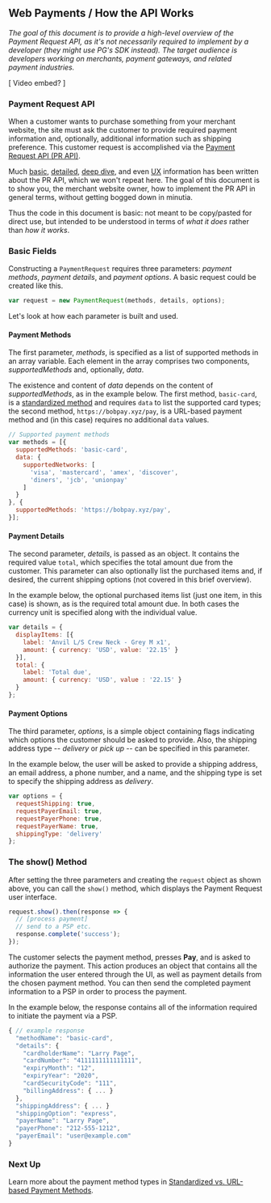 ## Web Payments / How the API Works

_The goal of this document is to provide a high-level overview of the Payment Request API, as it's not necessarily required to implement by a developer (they might use PG's SDK instead). The target audience is developers working on merchants, payment gateways, and related payment industries._

[ Video embed? ]

### Payment Request API

When a customer wants to purchase something from your merchant website, the site must ask the customer to provide required payment information and, optionally, additional information such as shipping preference. This customer request is accomplished via the [Payment Request API (PR API)](https://w3c.github.io/payment-request/).

Much [basic](https://docs.google.com/document/d/1Afo0lsqksPNPSdkiSTuSDMm68x5XfMM4UPf7mbYwrgU/edit), [detailed](https://developer.mozilla.org/en-US/docs/Web/API/Payment_Request_API), [deep dive](https://developers.google.com/web/fundamentals/payments/deep-dive-into-payment-request), and even [UX](https://developers.google.com/web/fundamentals/payments/payment-request-ux-considerations) information has been written about the PR API, which we won't repeat here. The goal of this document is to show you, the merchant website owner, how to implement the PR API in general terms, without getting bogged down in minutia.

Thus the code in this document is basic: not meant to be copy/pasted for direct use, but intended to be understood in terms of _what it does_ rather than _how it works_.

### Basic Fields

Constructing a `PaymentRequest` requires three parameters: _payment methods_, _payment details_, and _payment options_. A basic request could be created like this.

```javascript
var request = new PaymentRequest(methods, details, options);
```

Let's look at how each parameter is built and used.

#### Payment Methods

The first parameter, _methods_, is specified as a list of supported methods in an array variable. Each element in the array comprises two components, _supportedMethods_ and, optionally, _data_. 

The existence and content of _data_ depends on the content of _supportedMethods_, as in the example below. The first method, `basic-card`, is a [standardized method](https://docs.google.com/document/d/13hYK7-ddiRpD-VdD05310ZTUxrfUZ3Zj911NofaFc6I/edit?ts=5b075b04#) and requires `data` to list the supported card types; the second method, `https://bobpay.xyz/pay`, is a URL-based payment method and (in this case) requires no additional `data` values.

```javascript
// Supported payment methods
var methods = [{
  supportedMethods: 'basic-card',
  data: {
    supportedNetworks: [
      'visa', 'mastercard', 'amex', 'discover',
      'diners', 'jcb', 'unionpay'
    ]
  }
}, {
  supportedMethods: 'https://bobpay.xyz/pay',
}];
```

#### Payment Details

The second parameter, _details_, is passed as an object. It contains the required value `total`, which specifies the total amount due from the customer. This parameter can also optionally list the purchased items and, if desired, the current shipping options (not covered in this brief overview).

In the example below, the optional purchased items list (just one item, in this case) is shown, as is the required total amount due. In both cases the currency unit is specified along with the individual value.

```javascript
var details = {
  displayItems: [{
    label: 'Anvil L/S Crew Neck - Grey M x1',
    amount: { currency: 'USD', value: '22.15' }
  }],
  total: {
    label: 'Total due',
    amount: { currency: 'USD', value : '22.15' }
  }
};
```

#### Payment Options

The third parameter, _options_, is a simple object containing flags indicating which options the customer should be asked to provide. Also, the shipping address type -- _delivery_ or _pick up_ -- can be specified in this parameter.

In the example below, the user will be asked to provide a shipping address, an email address, a phone number, and a name, and the shipping type is set to specify the shipping address as _delivery_.

```javascript
var options = {
  requestShipping: true,
  requestPayerEmail: true,
  requestPayerPhone: true,
  requestPayerName: true,
  shippingType: 'delivery'
};
```

### The show() Method

After setting the three parameters and creating the `request` object as shown above, you can call the `show()` method, which displays the Payment Request user interface.

```javascript
request.show().then(response => {
  // [process payment]
  // send to a PSP etc.
  response.complete('success');
});
```

The customer selects the payment method, presses **Pay**, and is asked to authorize the payment. This action produces an object that contains all the information the user entered through the UI, as well as payment details from the chosen payment method. You can then send the completed payment information to a PSP in order to process the payment.

In the example below, the response contains all of the information required to initiate the payment via a PSP.

```javascript
{ // example response
  "methodName": "basic-card",
  "details": {
    "cardholderName": "Larry Page",
    "cardNumber": "4111111111111111",
    "expiryMonth": "12",
    "expiryYear": "2020",
    "cardSecurityCode": "111",
    "billingAddress": { ... }
  },
  "shippingAddress": { ... }
  "shippingOption": "express",
  "payerName": "Larry Page",
  "payerPhone": "212-555-1212",
  "payerEmail": "user@example.com"
}
```

### Next Up

Learn more about the payment method types in [Standardized vs. URL-based Payment Methods](https://docs.google.com/document/d/13hYK7-ddiRpD-VdD05310ZTUxrfUZ3Zj911NofaFc6I/edit#heading=h.xn0li2wq7erf).
